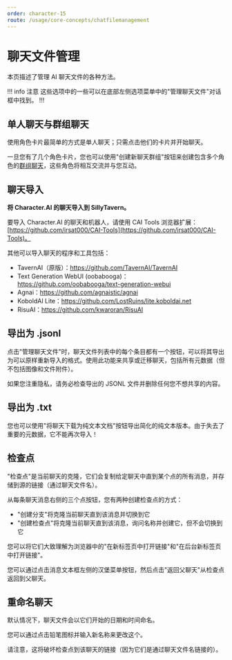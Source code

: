 ```yaml
---
order: character-15
route: /usage/core-concepts/chatfilemanagement
---
```


# 聊天文件管理

本页描述了管理 AI 聊天文件的各种方法。

!!! info 注意
这些选项中的一些可以在底部左侧选项菜单中的"管理聊天文件"对话框中找到。
!!!

## 单人聊天与群组聊天

使用角色卡片最简单的方式是单人聊天；只需点击他们的卡片并开始聊天。

一旦您有了几个角色卡片，您也可以使用"创建新聊天群组"按钮来创建包含多个角色的[群组聊天](/Usage/Characters/groupchats.md)，这些角色将相互交流并与您互动。

## 聊天导入

**将 Character.AI 的聊天导入到 SillyTavern。**

要导入 Character.AI 的聊天和机器人，请使用 CAI Tools 浏览器扩展：[https://github.com/irsat000/CAI-Tools](https://github.com/irsat000/CAI-Tools)。

其他可以导入聊天的程序和工具包括：

* TavernAI（原版）：<https://github.com/TavernAI/TavernAI>
* Text Generation WebUI (oobabooga)：<https://github.com/oobabooga/text-generation-webui>
* Agnai：<https://github.com/agnaistic/agnai>
* KoboldAI Lite：<https://github.com/LostRuins/lite.koboldai.net>
* RisuAI：<https://github.com/kwaroran/RisuAI>

## 导出为 .jsonl

点击"管理聊天文件"时，聊天文件列表中的每个条目都有一个按钮，可以将其导出为可以原样重新导入的格式。使用此功能来共享或迁移聊天，包括所有元数据（但不包括图像和文件附件）。

如果您注重隐私，请务必检查导出的 JSONL 文件并删除任何您不想共享的内容。

## 导出为 .txt

您也可以使用"将聊天下载为纯文本文档"按钮导出简化的纯文本版本。由于失去了重要的元数据，它不能再次导入！

## 检查点

"检查点"是当前聊天的克隆，它们会复制给定聊天中直到某个点的所有消息，并存储到源的链接（通过聊天文件名）。

从每条聊天消息右侧的三个点按钮，您有两种创建检查点的方式：

* "创建分支"将克隆当前聊天直到该消息并切换到它
* "创建检查点"将克隆当前聊天直到该消息，询问名称并创建它，但不会切换到它

您可以将它们大致理解为浏览器中的"在新标签页中打开链接"和"在后台新标签页中打开链接"。

您可以通过点击消息文本框左侧的汉堡菜单按钮，然后点击"返回父聊天"从检查点返回到父聊天。

## 重命名聊天

默认情况下，聊天文件会以它们开始的日期和时间命名。

您可以通过点击铅笔图标并输入新名称来更改这个。

请注意，这将破坏检查点到该聊天的链接（因为它们是通过聊天文件名链接的）。

